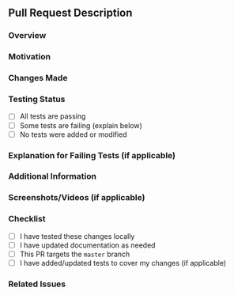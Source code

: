 ## Pull Request Description

### Overview
<!-- Provide a clear and concise description of what this PR implements or changes -->

### Motivation
<!-- Explain why this PR is necessary and what problem it solves -->

### Changes Made
<!-- List the key changes made in this PR -->

### Testing Status
- [ ] All tests are passing
- [ ] Some tests are failing (explain below)
- [ ] No tests were added or modified

### Explanation for Failing Tests (if applicable)
<!-- If any tests are failing, please explain why and whether this is acceptable -->

### Additional Information
<!-- Any other information that might be helpful for reviewers -->

### Screenshots/Videos (if applicable)
<!-- Add any visual aids that help demonstrate the changes -->

### Checklist
- [ ] I have tested these changes locally
- [ ] I have updated documentation as needed
- [ ] This PR targets the `master` branch
- [ ] I have added/updated tests to cover my changes (if applicable)

### Related Issues
<!-- Reference any related issues with "Fixes #123" or "Related to #123" -->
